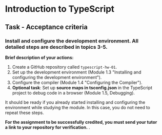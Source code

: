 # Introduction to TypeScript

## Task - Acceptance criteria

### Install and configure the development environment. All detailed steps are described in topics 3-5.

**Brief description of your actions:**

1. Create a GitHub repository called `typescript-hw-01`.
2. Set up the development environment (Module 1.3 "Installing and configuring the development environment").
3. Configure the compiler (Module 1.4 "Configuring the Compiler").
4. **Optional task**: Set up **source maps in tsconfig.json** in the TypeScript project to debug code in a browser (Module 1.5, Debugging).

It should be ready if you already started installing and configuring the environment while studying the module. In this case, you do not need to repeat these steps.

**For the assignment to be successfully credited, you must send your tutor a link to your repository for verification.**
.
